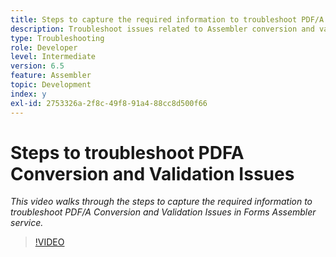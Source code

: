 ```yaml
---
title: Steps to capture the required information to troubleshoot PDF/A issues
description: Troubleshoot issues related to Assembler conversion and validation
type: Troubleshooting
role: Developer
level: Intermediate
version: 6.5
feature: Assembler
topic: Development
index: y
exl-id: 2753326a-2f8c-49f8-91a4-88cc8d500f66
---
```

# Steps to troubleshoot PDFA Conversion and Validation Issues 

*This video walks through the steps to capture the required information to troubleshoot PDF/A Conversion and Validation Issues in Forms Assembler service.*

>[!VIDEO](https://video.tv.adobe.com/v/335518?quality=9&learn=on)
